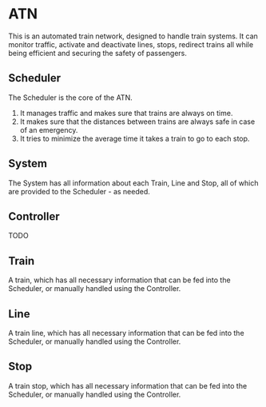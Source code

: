 # ATN

This is an automated train network, designed to handle train systems. It can monitor traffic, activate and deactivate lines, stops, redirect trains all while being efficient and securing the safety of passengers.

## Scheduler

The Scheduler is the core of the ATN.
1. It manages traffic and makes sure that trains are always on time.
2. It makes sure that the distances between trains are always safe in case of an emergency.
3. It tries to minimize the average time it takes a train to go to each stop.

## System

The System has all information about each Train, Line and Stop, all of which are provided to the Scheduler - as needed.

## Controller

TODO

## Train

A train, which has all necessary information that can be fed into the Scheduler, or manually handled using the Controller.

## Line

A train line, which has all necessary information that can be fed into the Scheduler, or manually handled using the Controller.

## Stop

A train stop, which has all necessary information that can be fed into the Scheduler, or manually handled using the Controller.
